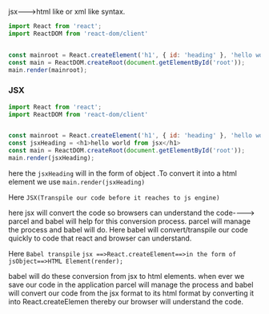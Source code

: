 jsx--->html like or xml like syntax.


```javascript
import React from 'react';
import ReactDOM from 'react-dom/client'


const mainroot = React.createElement('h1', { id: 'heading' }, 'hello world')
const main = ReactDOM.createRoot(document.getElementById('root'));
main.render(mainroot);
```
### JSX

```javascript
import React from 'react';
import ReactDOM from 'react-dom/client'


const mainroot = React.createElement('h1', { id: 'heading' }, 'hello world')
const jsxHeading = <h1>hello world from jsx</h1>
const main = ReactDOM.createRoot(document.getElementById('root'));
main.render(jsxHeading);
```

here the `jsxHeading` will in the form of object .To convert it into a html element we use `main.render(jsxHeading)`


Here `JSX(Transpile our code before it reaches to js engine)`

here jsx will convert  the code so browsers can understand the code---->
parcel and babel will help for this conversion process. parcel will manage the process and babel will do.
Here babel will convert/transpile our code quickly to code that react and browser can understand.


Here `Babel transpile` `jsx ==>React.createElement==>in the form of jsObject==>HTML Element(render);`

babel will do these conversion from jsx to html elements.
when ever we save our code in the application parcel will manage the process and babel will convert our code from the jsx format to its html format by converting it into React.createElemen thereby our browser will understand the code.
